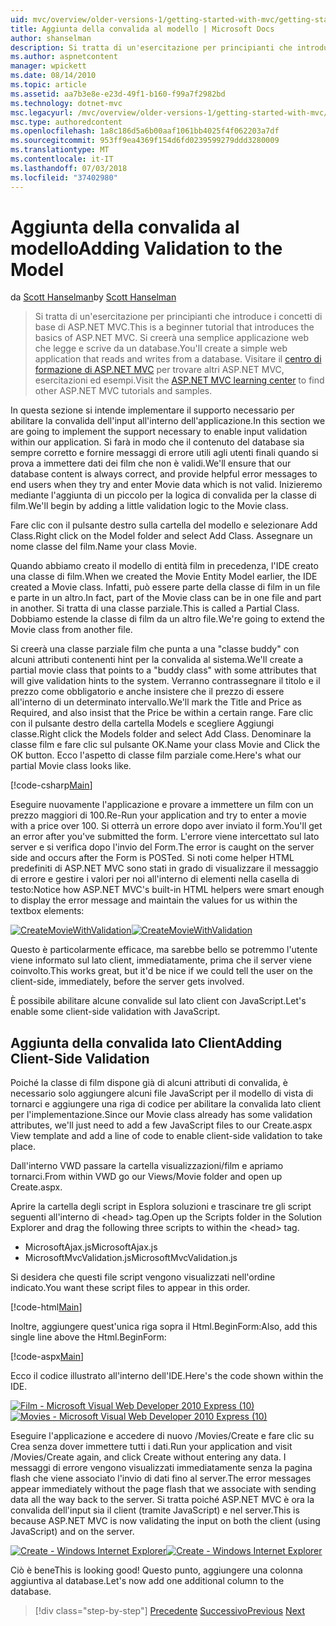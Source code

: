 ```yaml
---
uid: mvc/overview/older-versions-1/getting-started-with-mvc/getting-started-with-mvc-part7
title: Aggiunta della convalida al modello | Microsoft Docs
author: shanselman
description: Si tratta di un'esercitazione per principianti che introduce i concetti di base di ASP.NET MVC. Creare un'applicazione web semplice che legge e scrive da un database.
ms.author: aspnetcontent
manager: wpickett
ms.date: 08/14/2010
ms.topic: article
ms.assetid: aa7b3e8e-e23d-49f1-b160-f99a7f2982bd
ms.technology: dotnet-mvc
msc.legacyurl: /mvc/overview/older-versions-1/getting-started-with-mvc/getting-started-with-mvc-part7
msc.type: authoredcontent
ms.openlocfilehash: 1a8c186d5a6b00aaf1061bb4025f4f062203a7df
ms.sourcegitcommit: 953ff9ea4369f154d6fd0239599279ddd3280009
ms.translationtype: MT
ms.contentlocale: it-IT
ms.lasthandoff: 07/03/2018
ms.locfileid: "37402980"
---
```

<a name="adding-validation-to-the-model"></a><span data-ttu-id="78d1a-104">Aggiunta della convalida al modello</span><span class="sxs-lookup"><span data-stu-id="78d1a-104">Adding Validation to the Model</span></span>
====================
<span data-ttu-id="78d1a-105">da [Scott Hanselman](https://github.com/shanselman)</span><span class="sxs-lookup"><span data-stu-id="78d1a-105">by [Scott Hanselman](https://github.com/shanselman)</span></span>

> <span data-ttu-id="78d1a-106">Si tratta di un'esercitazione per principianti che introduce i concetti di base di ASP.NET MVC.</span><span class="sxs-lookup"><span data-stu-id="78d1a-106">This is a beginner tutorial that introduces the basics of ASP.NET MVC.</span></span> <span data-ttu-id="78d1a-107">Si creerà una semplice applicazione web che legge e scrive da un database.</span><span class="sxs-lookup"><span data-stu-id="78d1a-107">You'll create a simple web application that reads and writes from a database.</span></span> <span data-ttu-id="78d1a-108">Visitare il [centro di formazione di ASP.NET MVC](../../../index.md) per trovare altri ASP.NET MVC, esercitazioni ed esempi.</span><span class="sxs-lookup"><span data-stu-id="78d1a-108">Visit the [ASP.NET MVC learning center](../../../index.md) to find other ASP.NET MVC tutorials and samples.</span></span>


<span data-ttu-id="78d1a-109">In questa sezione si intende implementare il supporto necessario per abilitare la convalida dell'input all'interno dell'applicazione.</span><span class="sxs-lookup"><span data-stu-id="78d1a-109">In this section we are going to implement the support necessary to enable input validation within our application.</span></span> <span data-ttu-id="78d1a-110">Si farà in modo che il contenuto del database sia sempre corretto e fornire messaggi di errore utili agli utenti finali quando si prova a immettere dati dei film che non è validi.</span><span class="sxs-lookup"><span data-stu-id="78d1a-110">We'll ensure that our database content is always correct, and provide helpful error messages to end users when they try and enter Movie data which is not valid.</span></span> <span data-ttu-id="78d1a-111">Inizieremo mediante l'aggiunta di un piccolo per la logica di convalida per la classe di film.</span><span class="sxs-lookup"><span data-stu-id="78d1a-111">We'll begin by adding a little validation logic to the Movie class.</span></span>

<span data-ttu-id="78d1a-112">Fare clic con il pulsante destro sulla cartella del modello e selezionare Add Class.</span><span class="sxs-lookup"><span data-stu-id="78d1a-112">Right click on the Model folder and select Add Class.</span></span> <span data-ttu-id="78d1a-113">Assegnare un nome classe del film.</span><span class="sxs-lookup"><span data-stu-id="78d1a-113">Name your class Movie.</span></span>

<span data-ttu-id="78d1a-114">Quando abbiamo creato il modello di entità film in precedenza, l'IDE creato una classe di film.</span><span class="sxs-lookup"><span data-stu-id="78d1a-114">When we created the Movie Entity Model earlier, the IDE created a Movie class.</span></span> <span data-ttu-id="78d1a-115">Infatti, può essere parte della classe di film in un file e parte in un altro.</span><span class="sxs-lookup"><span data-stu-id="78d1a-115">In fact, part of the Movie class can be in one file and part in another.</span></span> <span data-ttu-id="78d1a-116">Si tratta di una classe parziale.</span><span class="sxs-lookup"><span data-stu-id="78d1a-116">This is called a Partial Class.</span></span> <span data-ttu-id="78d1a-117">Dobbiamo estende la classe di film da un altro file.</span><span class="sxs-lookup"><span data-stu-id="78d1a-117">We're going to extend the Movie class from another file.</span></span>

<span data-ttu-id="78d1a-118">Si creerà una classe parziale film che punta a una "classe buddy" con alcuni attributi contenenti hint per la convalida al sistema.</span><span class="sxs-lookup"><span data-stu-id="78d1a-118">We'll create a partial movie class that points to a "buddy class" with some attributes that will give validation hints to the system.</span></span> <span data-ttu-id="78d1a-119">Verranno contrassegnare il titolo e il prezzo come obbligatorio e anche insistere che il prezzo di essere all'interno di un determinato intervallo.</span><span class="sxs-lookup"><span data-stu-id="78d1a-119">We'll mark the Title and Price as Required, and also insist that the Price be within a certain range.</span></span> <span data-ttu-id="78d1a-120">Fare clic con il pulsante destro della cartella Models e scegliere Aggiungi classe.</span><span class="sxs-lookup"><span data-stu-id="78d1a-120">Right click the Models folder and select Add Class.</span></span> <span data-ttu-id="78d1a-121">Denominare la classe film e fare clic sul pulsante OK.</span><span class="sxs-lookup"><span data-stu-id="78d1a-121">Name your class Movie and Click the OK button.</span></span> <span data-ttu-id="78d1a-122">Ecco l'aspetto di classe film parziale come.</span><span class="sxs-lookup"><span data-stu-id="78d1a-122">Here's what our partial Movie class looks like.</span></span>

[!code-csharp[Main](getting-started-with-mvc-part7/samples/sample1.cs)]

<span data-ttu-id="78d1a-123">Eseguire nuovamente l'applicazione e provare a immettere un film con un prezzo maggiori di 100.</span><span class="sxs-lookup"><span data-stu-id="78d1a-123">Re-Run your application and try to enter a movie with a price over 100.</span></span> <span data-ttu-id="78d1a-124">Si otterrà un errore dopo aver inviato il form.</span><span class="sxs-lookup"><span data-stu-id="78d1a-124">You'll get an error after you've submitted the form.</span></span> <span data-ttu-id="78d1a-125">L'errore viene intercettato sul lato server e si verifica dopo l'invio del Form.</span><span class="sxs-lookup"><span data-stu-id="78d1a-125">The error is caught on the server side and occurs after the Form is POSTed.</span></span> <span data-ttu-id="78d1a-126">Si noti come helper HTML predefiniti di ASP.NET MVC sono stati in grado di visualizzare il messaggio di errore e gestire i valori per noi all'interno di elementi nella casella di testo:</span><span class="sxs-lookup"><span data-stu-id="78d1a-126">Notice how ASP.NET MVC's built-in HTML helpers were smart enough to display the error message and maintain the values for us within the textbox elements:</span></span>

<span data-ttu-id="78d1a-127">[![CreateMovieWithValidation](getting-started-with-mvc-part7/_static/image2.png)](getting-started-with-mvc-part7/_static/image1.png)</span><span class="sxs-lookup"><span data-stu-id="78d1a-127">[![CreateMovieWithValidation](getting-started-with-mvc-part7/_static/image2.png)](getting-started-with-mvc-part7/_static/image1.png)</span></span>

<span data-ttu-id="78d1a-128">Questo è particolarmente efficace, ma sarebbe bello se potremmo l'utente viene informato sul lato client, immediatamente, prima che il server viene coinvolto.</span><span class="sxs-lookup"><span data-stu-id="78d1a-128">This works great, but it'd be nice if we could tell the user on the client-side, immediately, before the server gets involved.</span></span>

<span data-ttu-id="78d1a-129">È possibile abilitare alcune convalide sul lato client con JavaScript.</span><span class="sxs-lookup"><span data-stu-id="78d1a-129">Let's enable some client-side validation with JavaScript.</span></span>

## <a name="adding-client-side-validation"></a><span data-ttu-id="78d1a-130">Aggiunta della convalida lato Client</span><span class="sxs-lookup"><span data-stu-id="78d1a-130">Adding Client-Side Validation</span></span>

<span data-ttu-id="78d1a-131">Poiché la classe di film dispone già di alcuni attributi di convalida, è necessario solo aggiungere alcuni file JavaScript per il modello di vista di tornarci e aggiungere una riga di codice per abilitare la convalida lato client per l'implementazione.</span><span class="sxs-lookup"><span data-stu-id="78d1a-131">Since our Movie class already has some validation attributes, we'll just need to add a few JavaScript files to our Create.aspx View template and add a line of code to enable client-side validation to take place.</span></span>

<span data-ttu-id="78d1a-132">Dall'interno VWD passare la cartella visualizzazioni/film e apriamo tornarci.</span><span class="sxs-lookup"><span data-stu-id="78d1a-132">From within VWD go our Views/Movie folder and open up Create.aspx.</span></span>

<span data-ttu-id="78d1a-133">Aprire la cartella degli script in Esplora soluzioni e trascinare tre gli script seguenti all'interno di &lt;head&gt; tag.</span><span class="sxs-lookup"><span data-stu-id="78d1a-133">Open up the Scripts folder in the Solution Explorer and drag the following three scripts to within the &lt;head&gt; tag.</span></span>

- <span data-ttu-id="78d1a-134">MicrosoftAjax.js</span><span class="sxs-lookup"><span data-stu-id="78d1a-134">MicrosoftAjax.js</span></span>
- <span data-ttu-id="78d1a-135">MicrosoftMvcValidation.js</span><span class="sxs-lookup"><span data-stu-id="78d1a-135">MicrosoftMvcValidation.js</span></span>

<span data-ttu-id="78d1a-136">Si desidera che questi file script vengono visualizzati nell'ordine indicato.</span><span class="sxs-lookup"><span data-stu-id="78d1a-136">You want these script files to appear in this order.</span></span>

[!code-html[Main](getting-started-with-mvc-part7/samples/sample2.html)]

<span data-ttu-id="78d1a-137">Inoltre, aggiungere quest'unica riga sopra il Html.BeginForm:</span><span class="sxs-lookup"><span data-stu-id="78d1a-137">Also, add this single line above the Html.BeginForm:</span></span>

[!code-aspx[Main](getting-started-with-mvc-part7/samples/sample3.aspx)]

<span data-ttu-id="78d1a-138">Ecco il codice illustrato all'interno dell'IDE.</span><span class="sxs-lookup"><span data-stu-id="78d1a-138">Here's the code shown within the IDE.</span></span>

<span data-ttu-id="78d1a-139">[![Film - Microsoft Visual Web Developer 2010 Express (10)](getting-started-with-mvc-part7/_static/image4.png)](getting-started-with-mvc-part7/_static/image3.png)</span><span class="sxs-lookup"><span data-stu-id="78d1a-139">[![Movies - Microsoft Visual Web Developer 2010 Express (10)](getting-started-with-mvc-part7/_static/image4.png)](getting-started-with-mvc-part7/_static/image3.png)</span></span>

<span data-ttu-id="78d1a-140">Eseguire l'applicazione e accedere di nuovo /Movies/Create e fare clic su Crea senza dover immettere tutti i dati.</span><span class="sxs-lookup"><span data-stu-id="78d1a-140">Run your application and visit /Movies/Create again, and click Create without entering any data.</span></span> <span data-ttu-id="78d1a-141">I messaggi di errore vengono visualizzati immediatamente senza la pagina flash che viene associato l'invio di dati fino al server.</span><span class="sxs-lookup"><span data-stu-id="78d1a-141">The error messages appear immediately without the page flash that we associate with sending data all the way back to the server.</span></span> <span data-ttu-id="78d1a-142">Si tratta poiché ASP.NET MVC è ora la convalida dell'input sia il client (tramite JavaScript) e nel server.</span><span class="sxs-lookup"><span data-stu-id="78d1a-142">This is because ASP.NET MVC is now validating the input on both the client (using JavaScript) and on the server.</span></span>

<span data-ttu-id="78d1a-143">[![Create - Windows Internet Explorer](getting-started-with-mvc-part7/_static/image6.png)](getting-started-with-mvc-part7/_static/image5.png)</span><span class="sxs-lookup"><span data-stu-id="78d1a-143">[![Create - Windows Internet Explorer](getting-started-with-mvc-part7/_static/image6.png)](getting-started-with-mvc-part7/_static/image5.png)</span></span>

<span data-ttu-id="78d1a-144">Ciò è bene</span><span class="sxs-lookup"><span data-stu-id="78d1a-144">This is looking good!</span></span> <span data-ttu-id="78d1a-145">Questo punto, aggiungere una colonna aggiuntiva al database.</span><span class="sxs-lookup"><span data-stu-id="78d1a-145">Let's now add one additional column to the database.</span></span>

> [!div class="step-by-step"]
> <span data-ttu-id="78d1a-146">[Precedente](getting-started-with-mvc-part6.md)
> [Successivo](getting-started-with-mvc-part8.md)</span><span class="sxs-lookup"><span data-stu-id="78d1a-146">[Previous](getting-started-with-mvc-part6.md)
[Next](getting-started-with-mvc-part8.md)</span></span>
